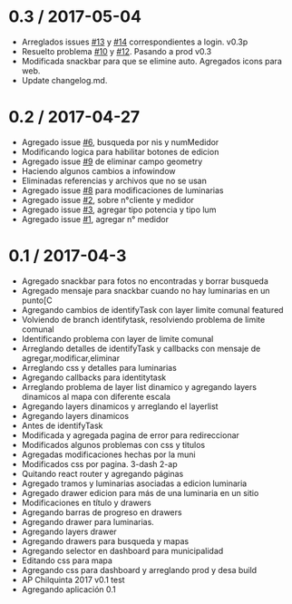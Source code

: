 0.3 / 2017-05-04
==================
  * Arreglados issues [\#13](https://github.com/darklilium/APChilquinta2017/issues/13) y [\#14](https://github.com/darklilium/APChilquinta2017/issues/14) correspondientes a login. v0.3p
  * Resuelto problema [\#10](https://github.com/darklilium/APChilquinta2017/issues/10) y [\#12](https://github.com/darklilium/APChilquinta2017/issues/12). Pasando a prod v0.3
  * Modificada snackbar para que se elimine auto. Agregados icons para web.
  * Update changelog.md.


0.2 / 2017-04-27
==================

  * Agregado issue [\#6](https://github.com/darklilium/APChilquinta2017/issues/6), busqueda por nis y numMedidor
  * Modificando logica para habilitar botones de edicion
  * Agregado issue [\#9](https://github.com/darklilium/APChilquinta2017/issues/9) de eliminar campo geometry
  * Haciendo algunos cambios a infowindow
  * Eliminadas referencias y archivos que no se usan
  * Agregado issue [\#8](https://github.com/darklilium/APChilquinta2017/issues/8) para modificaciones de luminarias
  * Agregado issue [\#2](https://github.com/darklilium/APChilquinta2017/issues/2), sobre n°cliente y medidor
  * Agregado issue [\#3](https://github.com/darklilium/APChilquinta2017/issues/3), agregar tipo potencia y tipo lum
  * Agregado issue [\#1](https://github.com/darklilium/APChilquinta2017/issues/1), agregar n° medidor
  

0.1 / 2017-04-3
==================

  * Agregado snackbar para fotos no encontradas y borrar busqueda
  * Agregado mensaje para snackbar cuando no hay luminarias en un punto[C
  * Agregando cambios de identifyTask con layer limite comunal featured
  * Volviendo de branch identifytask, resolviendo problema de limite comunal
  * Identificando problema con layer de limite comunal
  * Arreglando detalles de identifyTask y callbacks con mensaje de agregar,modificar,eliminar
  * Arreglando css y detalles para luminarias
  * Agregando callbacks para identitytask
  * Arreglando problema de layer list dinamico y agregando layers dinamicos al mapa con diferente escala
  * Agregando layers dinamicos y arreglando el layerlist
  * Agregando layers dinamicos
  * Antes de identifyTask
  * Modificada y agregada pagina de error para redireccionar
  * Modificados algunos problemas con css y titulos
  * Agregadas modificaciones hechas por la muni
  * Modificados css por pagina. 3-dash 2-ap
  * Quitando react router y agregando páginas
  * Agregado tramos y luminarias asociadas a edicion luminaria
  * Agregado drawer edicion para más de una luminaria en un sitio
  * Modificaciones en título y drawers
  * Agregando barras de progreso en drawers
  * Agregando drawer para luminarias.
  * Agregando layers drawer
  * Agregando drawers para busqueda y mapas
  * Agregando selector en dashboard para municipalidad
  * Editando css para mapa
  * Agregando css para dashboard y arreglando prod y desa build
  * AP Chilquinta 2017 v0.1 test
  * Agregando aplicación 0.1
